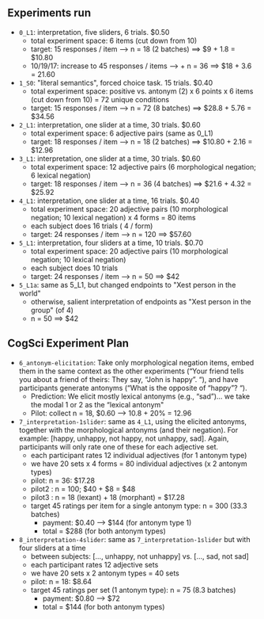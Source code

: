 ## Experiments run

- `0_L1`: interpretation, five sliders, 6 trials. $0.50
  - total experiment space: 6 items (cut down from 10)
  - target: 15 responses / item --> n = 18 (2 batches) ==> $9 + 1.8 = $10.80
  - 10/19/17: increase to 45 responses / items --> + n = 36 ==> $18 + 3.6 = 21.60
- `1_S0`: "literal semantics", forced choice task. 15 trials. $0.40
  - total experiment space: positive vs. antonym (2) x 6 points x 6 items (cut down from 10) = 72 unique conditions
  - target: 15 responses / item --> n = 72 (8 batches) ==> $28.8 + 5.76 = $34.56
- `2_L1`: interpretation, one slider at a time,  30 trials. $0.60
  - total experiment space: 6 adjective pairs (same as 0_L1)
  - target: 18 responses / item --> n = 18 (2 batches) ==> $10.80 + 2.16 = $12.96
- `3_L1`: interpretation, one slider at a time,  30 trials. $0.60
  - total experiment space: 12 adjective pairs (6 morphological negation; 6 lexical negation)
  - target: 18 responses / item --> n = 36 (4 batches) ==> $21.6 + 4.32 = $25.92
- `4_L1`: interpretation, one slider at a time,  16 trials. $0.40
  - total experiment space: 20 adjective pairs (10 morphological negation; 10 lexical negation) x 4 forms = 80 items
  - each subject does 16 trials ( 4 / form)
  - target: 24 responses / item --> n = 120 ==> $57.60
- `5_L1`: interpretation, four sliders at a time,  10 trials. $0.70
    - total experiment space: 20 adjective pairs (10 morphological negation; 10 lexical negation)
    - each subject does 10 trials
    - target: 24 responses / item --> n = 50 ==> $42
- `5_L1a`: same as 5_L1, but changed endpoints to "Xest person in the world"
  - otherwise, salient interpretation of endpoints as "Xest person in the group" (of 4)
  - n = 50 ==> $42

## CogSci Experiment Plan

- `6_antonym-elicitation`: Take only morphological negation items, embed them in the same context as the other experiments (“Your friend tells you about a friend of theirs: They say, “John is happy”. “), and have participants generate antonyms (“What is the opposite of “happy”? “).
  - Prediction: We elicit mostly lexical antonyms (e.g., “sad”)… we take the modal 1 or 2 as the “lexical antonym"
  - Pilot: collect n = 18, $0.60 --> 10.8 + 20% = 12.96
- `7_interpretation-1slider`: same as `4_L1`, using the elicited antonyms, together with the morphological antonyms (and their negation). For example: [happy, unhappy, not happy, not unhappy, sad]. Again, participants will only rate one of these for each adjective set.
  - each participant rates 12 individual adjectives (for 1 antonym type)
  - we have 20 sets x 4 forms = 80 individual adjectives (x 2 antonym types)
  - pilot: n = 36: $17.28
  - pilot2 : n = 100; $40 + $8 = $48
  - pilot3 : n = 18 (lexant) + 18 (morphant) = $17.28
  - target 45 ratings per item for a single antonym type: n = 300 (33.3 batches)
    - payment: $0.40 --> $144 (for antonym type 1)
    - total = $288 (for both antonym types)
- `8_interpretation-4slider`: same as `7_interpretation-1slider` but with four sliders at a time
  - between subjects: [..., unhappy, not unhappy] vs. [..., sad, not sad]
  - each participant rates 12 adjective sets
  - we have 20 sets x 2 antonym types = 40 sets
  - pilot: n = 18: $8.64
  - target 45 ratings per set (1 antonym type): n = 75 (8.3 batches)
    - payment: $0.80 --> $72
    - total = $144 (for both antonym types)
